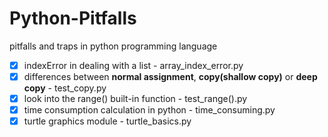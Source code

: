 # Python-Pitfalls
pitfalls and traps in python programming language

- [x] indexError in dealing with a list - array_index_error.py
- [x] differences between **normal assignment**, **copy(shallow copy)** or **deep copy** - test_copy.py
- [x] look into the range() built-in function - test_range().py
- [x] time consumption calculation in python - time_consuming.py
- [x] turtle graphics module - turtle_basics.py

